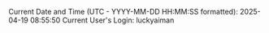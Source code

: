 Current Date and Time (UTC - YYYY-MM-DD HH:MM:SS formatted): 2025-04-19 08:55:50
Current User's Login: luckyaiman
